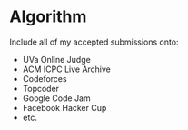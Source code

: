 # Algorithm

Include all of my accepted submissions onto: 

- UVa Online Judge
- ACM ICPC Live Archive
- Codeforces
- Topcoder
- Google Code Jam
- Facebook Hacker Cup
- etc.
